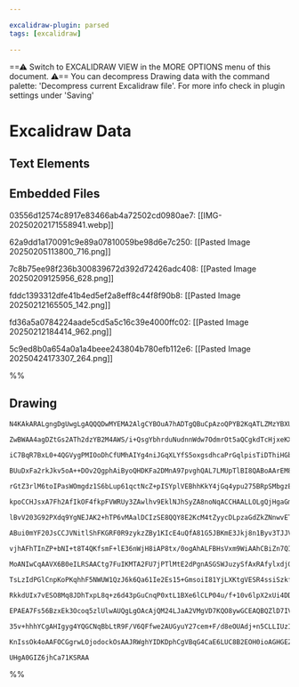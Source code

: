 ```yaml
---

excalidraw-plugin: parsed
tags: [excalidraw]

---
```

==⚠  Switch to EXCALIDRAW VIEW in the MORE OPTIONS menu of this document. ⚠== You can decompress Drawing data with the command palette: 'Decompress current Excalidraw file'. For more info check in plugin settings under 'Saving'


# Excalidraw Data

## Text Elements
## Embedded Files
03556d12574c8917e83466ab4a72502cd0980ae7: [[IMG-20250202171558941.webp]]

62a9dd1a170091c9e89a07810059be98d6e7c250: [[Pasted Image 20250205113800_716.png]]

7c8b75ee98f236b300839672d392d72426adc408: [[Pasted Image 20250209125956_628.png]]

fddc1393312dfe41b4ed5ef2a8eff8c44f8f90b8: [[Pasted Image 20250212165505_142.png]]

fd36a5a0784224aade5cd5a5c16c39e4000ffc02: [[Pasted Image 20250212184414_962.png]]

5c9ed8b0a654a0a1a4beee243804b780efb112e6: [[Pasted Image 20250424173307_264.png]]

%%
## Drawing
```compressed-json
N4KAkARALgngDgUwgLgAQQQDwMYEMA2AlgCYBOuA7hADTgQBuCpAzoQPYB2KqATLZMzYBXUtiRoIACyhQ4zZAHoFAc0JRJQgEYA6bGwC2CgF7N6hbEcK4OCtptbErHALRY8RMpWdx8Q1TdIEfARcZgRmBShcZQUebQBGAAYEmjoghH0EDihmbgBtcDBQMBKIEm4ITQB1AGYTAAllAHkAYQAtAEcKbGca/AA1ADkAFQBFetSSyFhECsJ9aKR+Usxu

ZwBWAA4agDZtGs2ATh2dzYB2M4AWS/i+QsgYbhrduNudnnWdw7OdmrOt5aQCgkdTcHjxeKXbSJHiXM4fSGXQ6JY6AqQIQjKaTceJfeLacHfTaJCHrQ48C5o6zKYLcRJo5hQUhsADWCBabHwbFIFSZ1mYcFwgWyk1Kmlw2BZymZQg4xA5XJ5Ej5HAFQqyUFFkAAZoR8PgAMqwWkSSQSjSBLUQRnMtlVEGSHEMpmshBGmAm9CCDxWmVYjjhXJoeJot

iC7BqR7BxL0+4QGVygPMIOoDhCfUMhAIYg4niJGqXLYfS5oxgsdhcaPrGqlpisTiDThiHGbMlnI7wzZooRwYi4KDZnFXG6fc4x5FowjMAAi6QHObQ2oIYTR0uEcAAksQU3kALpozTCOUAUWCmWyO/3caIHBZ3DTGevbElg7QTKECDRuuCW4q+fWnzELc6xXNgRzxGcCDbJcJy4Joly4PC6wwtgxAosSuAIGcVrMO44ioAUUxgCG9zEfcV5TGUcpY

BUuDxFa2rkJkv5oA++DOv2QgphAiByoQHDKFa2DMnA97pvghQAL7LMUpTlBI8QABoAArEM8wwAOLOKQyi4AAYoczKSMwACaJkdFaMz4WUCzKEscarGgzhIjB2hXNWZw1BS6w3GiUa8Ccew/DG6ywvmPCHCRlHAsQoLBricTIWckLrJCJI1FFpSSBiWKamg7w1Ak+abBFZyHKlSSZZA1KerGlE2q6Crcry5CqoKwqageEpSgm8qcs1yqtWqHUMXqh

rGtZ3rlM6toIPasWOmgdz1S6bLup61qctNcZ+pISYplVEBhhKkY4jGq4ypu275BRpSMbgzELqm4mTtRjnoLgmy+kexD7WJj71VmT2HHCPC7DsiRdnGZb1pWqAgYdMMVo2HDNvFhwHAWlznXGU6zsE87cEu+ArnGh6ysQp4ZBql7dr2/avqgEHXPEo5kkiOxojed6sS9T4vk976fnGjKcdxvGOAJo0/k9EDvLghzEEBdFnOO8TYIcUGHLgiTtkkiR

kpoCCHJsxA7Fh2AfIkOF4fkpFVWRUy3ZAwlhv9EklNJhSyZA8noNqACCHAALLOLgQjHgaGmYFHEXHs407KEYPJolZcy2fZlHvb0XxQvCMLnOB5X/H5YK/HEHwRacJU7J5h0xXFTPHJs+yJNjusQiOlJxtlmLYkthZxKcMFHMhPA7G2VICbVM2Nf1SroCqw0ala4qSmuFNNQv0BDe1K9fmN62TVtOaz3aDpgmfboTRUU2nztwj+oGTpxsdEawGddW

lBvV203G92PXdq9YgNEJAK2+hTP6vMAalDCIzSE8QQY8E2KcM4tZyycDLpzaGdZkZNnwvETYMEUQwRApOGcc5GbE1JpRcmJ4zw0xunTPshNgyeUihSHYrMeCwi5vxHmz0YGQC5ALbgQsOJQC4hUCW/FBIHxlhUM4YFND/CzCbbUYMdiaBqDGbYxx4RqXJMQeElxx64GINgbGX0GS2zQIRKYDt4jkTRK7USaAfaQHetWBIJUIKd0uGOVmgIHh0mCR

ABui0mYF20JsCCJVNitlShFKGRF0R9zykzZBy1KIcE4uQfA81G5JBKmE3Jkj8n1Byv3TJJV7iSSkjJXGssKD0AoMHfQHQAD6cBCAkl+qZXCuADSSHwJZeA1l5iLCtNnXYBxtAwVVqcXYhZvhoLjP5GoxxoQoJ2NcOE2w8w1jjBEsErN8SQyuMccEpiYTrDRL3XKpzCxuWSacECnkDYpNKDVfCX8BCrXZPPFq/I94ii6uvXqW9gVtXVGC/+h8b4SD

vjhAFhTInZP+bNI+t8T4QKfsmF+lE36nWjH8iAP8tx/0ogAhALFBHsVxm9WiAAhCBiZn7QIZYDeB3kSS3DKug2GTx8yCrwajAhPwQblS+OQ/GCBWGoGocLWhP0qbnhyEwuMPYWHwPYe3ZEqVNl8NvEA/mbJBakA/BIqREgZFS3kbS2W2olbYHiJs54txiDagQDceC2Z1gIA0Z9QN2pNiWMuKG7UyJNDWJFrYgi9tglOKdi4kS7sGneyaRUTYnTvX

MoANIwCqAAVX6B0eILRSAACtg7FuIKMTA2FU7jPTlMtE2dPgnASGSWJuzySfAxRAfylxdjQkOOOiCGViQxggmiE5wYjh7BjL8bGcJPgjsOg86p4IUHzOJEQkG7wEp3LjD80JIsAVQsGiC2FnUybdQ3nKK9i9d63uluND0x8fRXzRZfC9WLEVelxWiXaUCmahnDCSqJZKKXXTsc7CANK6VsWAaAj6LQ2W/Q5fSzMPKTbkiWYjXBmClpXFFQ2fBLZy

TsLzIdPGlCnpKoPKqhhF5NWUW1QzJ6k6Qa61Ie2Es15+GmsoiI81YjLXKtgVESR4ssiSzkfChREhnW7FwOsHWAmeEIXMQgdYqENP6dxNgTZPqYyJG1NqbAMIbYEHwvYkojjnFxlcemz2jTKJ+wgIpTQmgNxVCqAgAAMgAJWLRBA004QsUESKQILnTFJjNmBISZdlplrDJM8NyBZDUJWHqXNAyEEkEghPCN1MEuGCeihfJaENCqbICW88qGMfj3Kq

RkkdUIx7vESO8Mq8JDhTxpL8q+z6d43pGuCnqP0xtL1BXe6lCLP04u/f+10v6lpX2xUi4DD8/B7Ww4dYlH9SUXXXJS9jd0mKOpE3JJlYDpyYbAyhkWQMcTkgOHywdSMSOZLWZRH7HAUZoyZlsZK8ScaeYoQTKhy4pOQDoZTVjGrOXMK40OQs1ZNnnHHoO7mt3hHPnE2+ST1q5N8XtUpm7Eh9Oa2IJsTQiRcATwQkz+IuBLhGyzLCT7nP2yJEDZoC

EPAEA7Fs56BzxEk3Ocoq5zlUlwAUQgLgOAcAjQM24LJaA2VMgVD7KQO8ywGCEAQBQZlD7IVAokAAYks3b7UooIDYBEB1DcA59BGlmmN638QEC+994753pBXfu/NxCmbVuX0Tf3oUJ3LuNRu4yHpJbG1kVG6DyHjInv1s1d4On+P2RE8e4BdtoDq3SgZ4T+7kLj8DsEuDPn4PVeMhNEgyd6DjfM/6D0pwKAekHp6n8ieivBeoBF579kA0hAjD4TzJ

35v+hhhYCgAHIgyg4YQGCNqBbLtR9F/V6QFfwe2AUGyuY27cem+F/d8eOUAdj+n5CLLIUzIqDz+vxke/r/hgtokL1R3uEzI+oiW+Ubq6wCQyUGMvWyCNQPkRugBnI+AJkawyCZIBIPwhCkUFw3wBsRuRgbABgmu0MBAH4dI+wyU1YyaYAXsI+V+Y+1eP0YG8YP0ju0oJAU+M+YIX85KpA7BA4bi8MRubBxAwcbAICt+cEwQjGcOQhvBfUioRBlEz

KnIssOk4oAAFOCGgrwLOjodockOsAAJRWghYIDKDphCgVBqG4CaE6LUC8B2EOH0ioAGHGEZq0EdTZ5sit5QAVgpgvZXYPQICmHUS8FSzuJxhZCSGMziIuZEACGxE5JBESZWqvxCBQA3j4RCzuGQB2BVoIDYA5AGi5JwCiHiG5KaBSFEwyGx4Si+GMDDAEGjIRGURpxIrpCFEVhCRcRQAGA/7JY4Zmqw4kzw6IbMge4dG+G/ZMbXihAr6dENFNFub

UHgA0GIZ6jhCa71KSRAA
```
%%